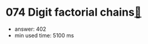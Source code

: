 074 Digit factorial chains[:link:](http://projecteuler.net/problem=74)  
========================

- answer: 402 
- min used time: 5100 ms

